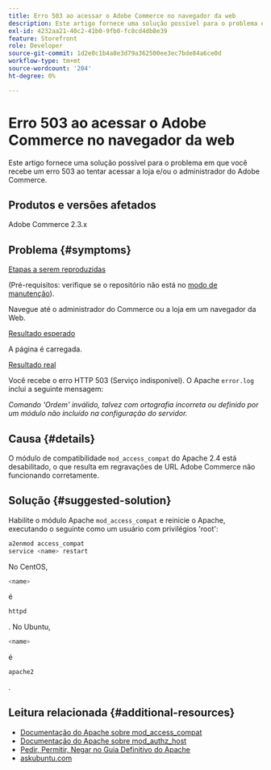 ```yaml
---
title: Erro 503 ao acessar o Adobe Commerce no navegador da web
description: Este artigo fornece uma solução possível para o problema em que você recebe um erro 503 ao tentar acessar a loja e/ou o administrador do Adobe Commerce.
exl-id: 4232aa21-40c2-41b0-9fb0-fc8cd4db8e39
feature: Storefront
role: Developer
source-git-commit: 1d2e0c1b4a8e3d79a362500ee3ec7bde84a6ce0d
workflow-type: tm+mt
source-wordcount: '204'
ht-degree: 0%

---
```


# Erro 503 ao acessar o Adobe Commerce no navegador da web

Este artigo fornece uma solução possível para o problema em que você recebe um erro 503 ao tentar acessar a loja e/ou o administrador do Adobe Commerce.

## Produtos e versões afetados

Adobe Commerce 2.3.x

## Problema {#symptoms}

<u>Etapas a serem reproduzidas</u>

(Pré-requisitos: verifique se o repositório não está no [modo de manutenção](https://devdocs.magento.com/guides/v2.3/config-guide/cli/config-cli-subcommands-mode.html#config-mode-show)).

Navegue até o administrador do Commerce ou a loja em um navegador da Web.

<u>Resultado esperado</u>

A página é carregada.

<u>Resultado real</u>

Você recebe o erro HTTP 503 (Serviço indisponível). O Apache `error.log` inclui a seguinte mensagem:

*Comando &#39;Ordem&#39; inválido, talvez com ortografia incorreta ou definido por um módulo não incluído na configuração do servidor.*

## Causa {#details}

O módulo de compatibilidade `mod_access_compat` do Apache 2.4 está desabilitado, o que resulta em regravações de URL Adobe Commerce não funcionando corretamente.

## Solução {#suggested-solution}

Habilite o módulo Apache `mod_access_compat` e reinicie o Apache, executando o seguinte como um usuário com privilégios &#39;root&#39;:

```bash
a2enmod access_compat
service <name> restart
```

No CentOS,

```bash
<name>
```

é

```bash
httpd
```

. No Ubuntu,

```bash
<name>
```

é

```bash
apache2
```

.

## Leitura relacionada {#additional-resources}

* [Documentação do Apache sobre mod\_access\_compat](https://httpd.apache.org/docs/current/mod/mod_access_compat.html)
* [Documentação do Apache sobre mod\_authz\_host](https://httpd.apache.org/docs/current/mod/mod_authz_host.html)
* [Pedir, Permitir, Negar no Guia Definitivo do Apache](https://docstore.mik.ua/orelly/linux/apache/ch05_06.htm)
* [askubuntu.com](https://askubuntu.com/questions/335228/changes-in-apache-config-between-12-04-2-and-12-04-3-lts)

